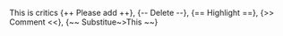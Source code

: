 
This is critics {++ Please add ++}, {-- Delete --}, {== Highlight ==}, {>> Comment <<}, {~~ Substitue~>This ~~}
